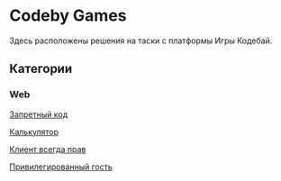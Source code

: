 # Codeby Games

Здесь расположены решения на таски с платформы Игры Кодебай.

## Категории

### Web

[Запретный код](./web/forbidden-code.md)

[Калькулятор](./web/calculator.md)

[Клиент всегда прав](./web/client-always-right.md)

[Привилегированный гость](./web/privileged-guest.md)
